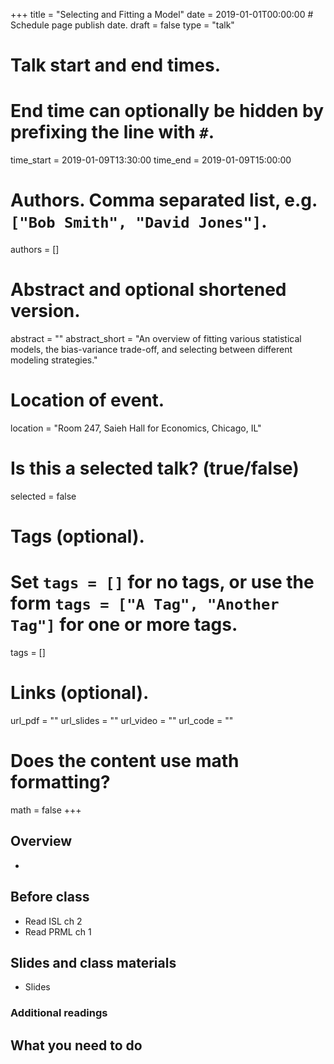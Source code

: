 +++
title = "Selecting and Fitting a Model"
date = 2019-01-01T00:00:00  # Schedule page publish date.
draft = false
type = "talk"

# Talk start and end times.
#   End time can optionally be hidden by prefixing the line with `#`.
time_start = 2019-01-09T13:30:00
time_end = 2019-01-09T15:00:00

# Authors. Comma separated list, e.g. `["Bob Smith", "David Jones"]`.
authors = []

# Abstract and optional shortened version.
abstract = ""
abstract_short = "An overview of fitting various statistical models, the bias-variance trade-off, and selecting between different modeling strategies."

# Location of event.
location = "Room 247, Saieh Hall for Economics, Chicago, IL"

# Is this a selected talk? (true/false)
selected = false

# Tags (optional).
#   Set `tags = []` for no tags, or use the form `tags = ["A Tag", "Another Tag"]` for one or more tags.
tags = []

# Links (optional).
url_pdf = ""
url_slides = ""
url_video = ""
url_code = ""

# Does the content use math formatting?
math = false
+++

## Overview

* 

## Before class

* Read ISL ch 2
* Read PRML ch 1

## Slides and class materials

* Slides

### Additional readings


## What you need to do

